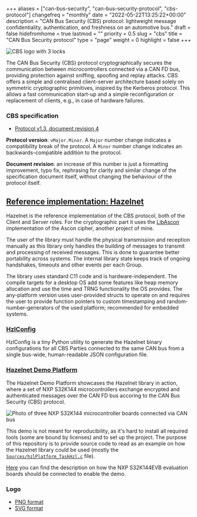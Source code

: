 +++
aliases      = ["can-bus-security", "can-bus-security-protocol", "cbs-protocol"]
changefreq   = "monthly"
date         = "2022-05-22T13:25:22+00:00"
description  = "CAN Bus Security (CBS) protocol: lightweight message confidentiality, authentication, and freshness on an automotive bus."
draft        = false
hidefromhome = true
lastmod      = ""
priority     = 0.5
slug         = "cbs"
title        = "CAN Bus Security protocol"
type         = "page"
weight       = 0
highlight    = false
+++

![CBS logo with 3 locks](/images/cbs/cbs_logo.svg)

The CAN Bus Security (CBS) protocol cryptographically secures the communication 
between microcontrollers connected via a CAN FD bus, providing protection
against sniffing, spoofing and replay attacks. CBS offers a simple and 
centralised client-server architecture based solely on symmetric cryptographic
primitives, inspired by the Kerberos protocol. This allows a fast communication 
start-up and a simple reconfiguration or replacement of clients, e.g., in case 
of hardware failures.

### CBS specification

- [Protocol v1.3, document revision 4](/pdf/CAN_Bus_Security_protocol_specification_1.3_rev4.pdf)

**Protocol version**: `vMajor.Minor`. A `Major` number change indicates a 
compatibility break of the protocol. A `Minor` number change indicates an
backwards-compatible addition to the protocol.

**Document revision**: an increase of this number is just a formatting 
improvement, typo fix, rephrasing for clarity and similar change of the 
specification document itself, without changing the behaviour of the protocol
itself.

## [Reference implementation: Hazelnet](https://github.com/TheMatjaz/Hazelnet)

Hazelnet is the reference 
implementation of the CBS protocol, both of the Client and Server roles.
For the cryptographic part it uses the 
[LibAscon](https://github.com/TheMatjaz/LibAscon) implementation of the Ascon
cipher, another project of mine.

The user of the library must handle the physical transmission and reception manually as this library only handles the building of messages to transmit and processing of received messages. This is done to guarantee better portability across systems. The internal library state keeps track of ongoing handshakes, timeouts and other events per each Group.

The library uses standard C11 code and is hardware-independent. The compile targets for a desktop OS add some features like heap memory allocation and use the time and TRNG functionality the OS provides. The any-platform version uses user-provided structs to operate on and requires the user to provide function pointers to custom timestamping and random-number-generators of the used platform; recommended for embedded systems.

### [HzlConfig](https://github.com/TheMatjaz/HazelnetConfig)

HzlConfig is a tiny Python
utility to generate the Hazelnet binary configurations for all CBS Parties
connected to the same CAN bus from a single bus-wide, human-readable JSON 
configuration file.

### [Hazelnet Demo Platform](https://github.com/TheMatjaz/HazelnetDemoPlatform)

The Hazelnet Demo Platform
showcases the Hazelnet library in action, where a set of NXP S32K144 
microcontrollers exchange encrypted and authenticated messages over the CAN FD 
bus accoring to the CAN Bus Security (CBS) protocol.

![Photo of three NXP S32K144 microcontroller boards connected via CAN bus](/images/cbs/hazelnet_demo_platform.jpg)

This demo is not meant for reproducibility, as it's hard to install all
required tools (some are bound by licenses) and to set up the project. The 
purpose of this repository is to provide source code to read as an example on 
how the Hazelnet library could be used (mostly the 
[`Sources/hzlPlatform_TaskHzl.c`](https://github.com/TheMatjaz/HazelnetDemoPlatform/blob/v1.1.1/Sources/hzlPlatform_TaskHzl.c)
file).

[Here](/pdf/hazelnet_demo_platform_hardware.pdf) you can find the description
on how the NXP S32K144EVB evaluation boards should be connected to enable the
demo.

### Logo

- [PNG format](/images/cbs/cbs_logo.png)
- [SVG format](/images/cbs/cbs_logo.svg)
